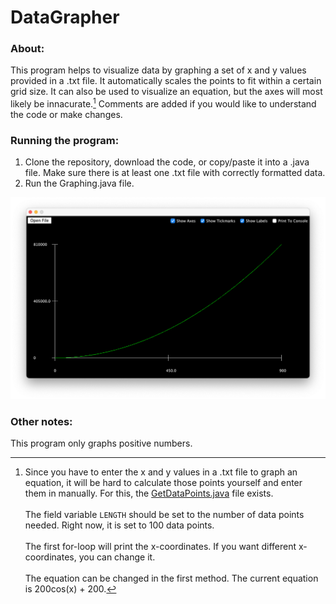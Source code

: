 # DataGrapher

### About:
This program helps to visualize data by graphing a set of x and y values provided in a .txt file. It automatically scales the points to fit within a certain grid size. It can also be used to visualize an equation, but the axes will most likely be innacurate.[^bignote] Comments are added if you would like to understand the code or make changes.

### Running the program:
1. Clone the repository, download the code, or copy/paste it into a .java file. Make sure there is at least one .txt file with correctly formatted data.
2. Run the Graphing.java file.

![Example](GraphingExample.png)

### Other notes:
This program only graphs positive numbers.

[^bignote]: Since you have to enter the x and y values in a .txt file to graph an equation, it will be hard
    to calculate those points yourself and enter them in manually. For this, the [GetDataPoints.java](https://github.com/KrishayB/DataGrapher/blob/main/GetDataPoints.java) file exists.
    <br><br>The field variable `LENGTH` should be set to the number of data points needed. Right now, it is set to 100 data points.
    <br><br>The first for-loop will print the x-coordinates. If you want different x-coordinates, you can change it.
    <br><br>The equation can be changed in the first method. The current equation is 200cos(x) + 200.
